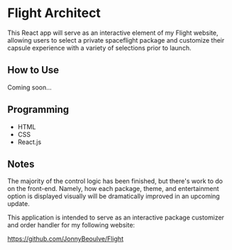 # Flight Architect
This React app will serve as an interactive element of my Flight website, allowing users to select a private spaceflight package and customize their capsule experience with a variety of selections prior to launch.

## How to Use
Coming soon...

## Programming
* HTML
* CSS
* React.js

## Notes
The majority of the control logic has been finished, but there's work to do on the front-end. Namely, how each package, theme, and entertainment option is displayed visually will be dramatically improved in an upcoming update.

This application is intended to serve as an interactive package customizer and order handler for my following website:

https://github.com/JonnyBeoulve/Flight
